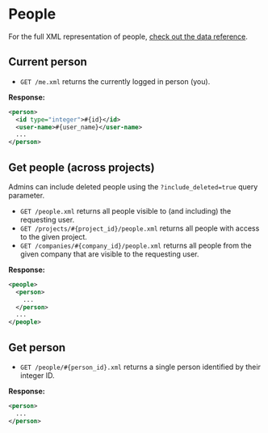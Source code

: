 People
======

For the full XML representation of people, [check out the data reference](https://github.com/basecamp/basecamp-classic-api/blob/master/sections/data_reference.md#person).

Current person
--------------

* `GET /me.xml` returns the currently logged in person (you).

**Response:**

``` xml
<person>
  <id type="integer">#{id}</id>
  <user-name>#{user_name}</user-name>
  ...
</person>
```


Get people (across projects)
----------------------------

Admins can include deleted people using the `?include_deleted=true` query parameter.

* `GET /people.xml` returns all people visible to (and including) the requesting user.
* `GET /projects/#{project_id}/people.xml` returns all people with access to the given project.
* `GET /companies/#{company_id}/people.xml` returns all people from the given company that are visible to the requesting user.

**Response:**

``` xml
<people>
  <person>
    ...
  </person>
  ...
</people>
```


Get person
----------

* `GET /people/#{person_id}.xml` returns a single person identified by their integer ID.

**Response:**

``` xml
<person>
  ...
</person>
```
